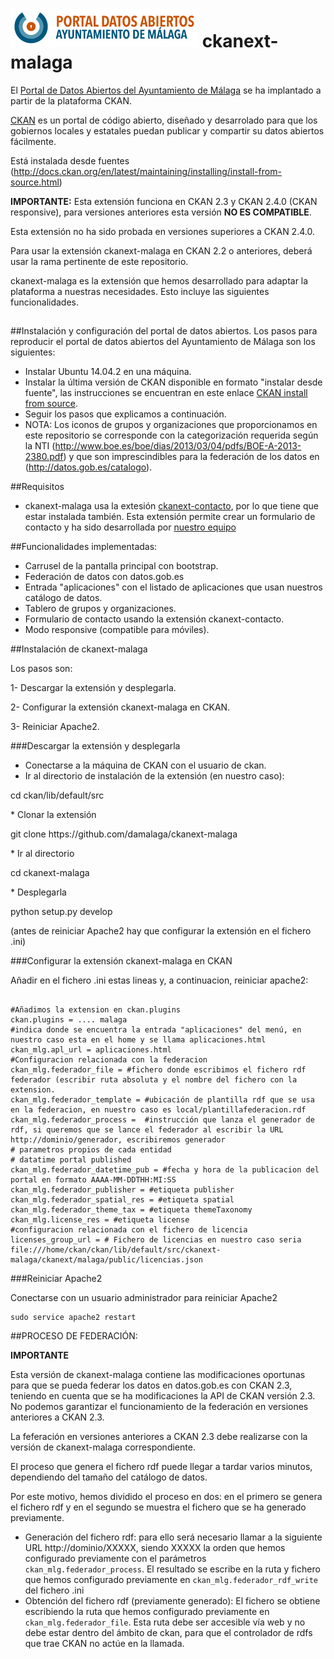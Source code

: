 
![Logo datos abiertos Málaga](https://github.com/damalaga/ckanext-malaga/blob/master/ckanext/malaga/public/images/logoportaldatosabiertos.png)
ckanext-malaga
==============

El [Portal de Datos Abiertos del Ayuntamiento de Málaga](http://datosabiertos.malaga.eu) se ha implantado a partir de la plataforma CKAN.

[CKAN](http://ckan.org) es un portal de código abierto, diseñado y desarrolado para que los gobiernos locales y estatales puedan publicar y compartir su datos abiertos fácilmente. 

Está instalada desde fuentes (http://docs.ckan.org/en/latest/maintaining/installing/install-from-source.html)

<b>IMPORTANTE:</b>
Esta extensión funciona en CKAN 2.3 y CKAN 2.4.0 (CKAN responsive), para versiones anteriores esta versión <b>NO ES COMPATIBLE</b>.

Esta extensión no ha sido probada en versiones superiores a CKAN 2.4.0.

Para usar la extensión ckanext-malaga en CKAN 2.2 o anteriores, deberá usar la rama pertinente de este repositorio.

ckanext-malaga es la extensión que hemos desarrollado para adaptar la plataforma a nuestras necesidades. Esto incluye las siguientes funcionalidades.

##

##Instalación y configuración del portal de datos abiertos.
Los pasos para reproducir el portal de datos abiertos del Ayuntamiento de Málaga son los siguientes:
* Instalar Ubuntu 14.04.2 en una máquina.
* Instalar la última versión de CKAN disponible en formato "instalar desde fuente", las instrucciones se encuentran en este enlace [CKAN install from source](http://docs.ckan.org/en/latest/maintaining/installing/install-from-source.html).
* Seguir los pasos que explicamos a continuación.
* NOTA: Los iconos de grupos y organizaciones que proporcionamos en este repositorio se corresponde con la categorización requerida según la NTI (http://www.boe.es/boe/dias/2013/03/04/pdfs/BOE-A-2013-2380.pdf) y que son imprescindibles para la federación de los datos en (http://datos.gob.es/catalogo).

##Requisitos
* ckanext-malaga usa la extesión [ckanext-contacto](https://github.com/damalaga/ckanext-contacto), por lo que tiene que estar instalada también. Esta extensión permite crear un formulario de contacto y ha sido desarrollada por [nuestro equipo](https://github.com/damalaga/)

##Funcionalidades implementadas:
* Carrusel de la pantalla principal con bootstrap.
* Federación de datos con datos.gob.es
* Entrada "aplicaciones" con el listado de aplicaciones que usan nuestros catálogo de datos.
* Tablero de grupos y organizaciones.
* Formulario de contacto usando la extensión ckanext-contacto.
* Modo responsive (compatible para móviles).

##Instalación de ckanext-malaga

Los pasos son:

1- Descargar la extensión y desplegarla.

2- Configurar la extensión ckanext-malaga en CKAN.

3- Reiniciar Apache2.

###Descargar la extensión y desplegarla

* Conectarse a la máquina de CKAN con el usuario de ckan.
* Ir al directorio de instalación de la extensión (en nuestro caso):
<p>cd ckan/lib/default/src</p>
* Clonar la extensión
<p>git clone https://github.com/damalaga/ckanext-malaga</p>
* Ir al directorio <p>cd ckanext-malaga</p>
* Desplegarla
<p>python setup.py develop</p>
(antes de reiniciar Apache2 hay que configurar la extensión en el fichero .ini)

###Configurar la extensión ckanext-malaga en CKAN

Añadir en el fichero .ini estas lineas y, a continuacion, reiniciar apache2:
<pre>
<code>
#Añadimos la extension en ckan.plugins
ckan.plugins = .... malaga
#indica donde se encuentra la entrada "aplicaciones" del menú, en nuestro caso esta en el home y se llama aplicaciones.html
ckan_mlg.apl_url = aplicaciones.html 
#Configuracion relacionada con la federacion
ckan_mlg.federador_file = #fichero donde escribimos el fichero rdf federador (escribir ruta absoluta y el nombre del fichero con la extension.
ckan_mlg.federador_template = #ubicación de plantilla rdf que se usa en la federacion, en nuestro caso es local/plantillafederacion.rdf
ckan_mlg.federador_process =  #instrucción que lanza el generador de rdf, si queremos que se lance el federador al escribir la URL http://dominio/generador, escribiremos generador
# parametros propios de cada entidad
# datatime portal published
ckan_mlg.federador_datetime_pub = #fecha y hora de la publicacion del portal en formato AAAA-MM-DDTHH:MI:SS
ckan_mlg.federador_publisher = #etiqueta publisher
ckan_mlg.federador_spatial_res = #etiqueta spatial
ckan_mlg.federador_theme_tax = #etiqueta themeTaxonomy
ckan_mlg.license_res = #etiqueta license
#configuracion relacionada con el fichero de licencia
licenses_group_url = # Fichero de licencias en nuestro caso seria
file:///home/ckan/ckan/lib/default/src/ckanext-malaga/ckanext/malaga/public/licencias.json
</code></pre>

###Reiniciar Apache2

Conectarse con un usuario administrador para reiniciar Apache2

<pre><code>sudo service apache2 restart</code></pre>

##PROCESO DE FEDERACIÓN:

<b>IMPORTANTE</b>

Esta versión de ckanext-malaga contiene las modificaciones oportunas para que se pueda federar los datos en datos.gob.es con CKAN 2.3, teniendo en cuenta que se ha modificaciones la API de CKAN versión 2.3. No podemos garantizar el funcionamiento de la federación en versiones anteriores a CKAN 2.3. 

La feferación en versiones anteriores a CKAN 2.3 debe realizarse con la versión de ckanext-malaga correspondiente.

El proceso que genera el fichero rdf puede llegar a tardar varios minutos, dependiendo del tamaño del catálogo de datos.

Por este motivo, hemos dividido el proceso en dos: en el primero se genera el fichero rdf y en el segundo se muestra el fichero que se ha generado previamente.
- Generación del fichero rdf: para ello será necesario llamar a la siguiente URL http://dominio/XXXXX, siendo XXXXX la orden que hemos configurado previamente con el parámetros <code>ckan_mlg.federador_process</code>. El resultado se escribe en la ruta y fichero que hemos configurado previamente en <code>ckan_mlg.federador_rdf_write</code> del fichero .ini
- Obtención del fichero rdf (previamente generado): El fichero se obtiene escribiendo la ruta que hemos configurado previamente en <code>ckan_mlg.federador_file</code>. Esta ruta debe ser accesible vía web y no debe estar dentro del ámbito de ckan, para que el controlador de rdfs que trae CKAN no actúe en la llamada.

